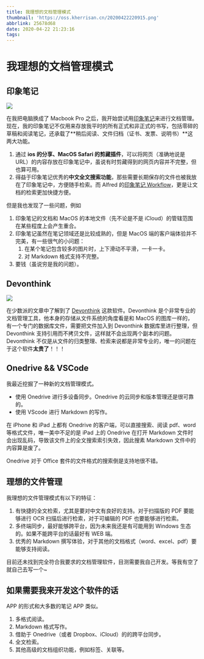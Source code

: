 ```yaml
---
title: 我理想的文档管理模式
thumbnail: 'https://oss.kherrisan.cn/20200422220915.png'
abbrlink: 25678d68
date: 2020-04-22 21:23:16
tags:
---
```


# 我理想的文档管理模式

## 印象笔记

![](https://oss.kherrisan.cn/20200422220756.png)

在我把电脑换成了 Macbook Pro 之后，我开始尝试用[印象笔记]()来进行文档管理。现在，我的印象笔记不仅用来存放我平时的所有正式和非正式的书写，包括零碎的草稿和阅读笔记，还承载了**稍后阅读、文件归档（证书、发票、说明书）**这两大功能。

1. 通过 **ios 的分享、MacOS Safari 的剪藏插件**，可以将网页（准确地说是 URL）的内容存放在印象笔记中，虽说有时剪藏得到的网页内容并不完整，但也算可用。
2. 得益于印象笔记优秀的**中文全文搜索功能**，那些需要长期保存的文件也被我放在了印象笔记中，方便随手检索。而 Alfred 的[印象笔记 Workflow]()，更是让文档的检索更加快捷方便。

但是我也发现了一些问题，例如

1. 印象笔记的文档和 MacOS 的本地文件（先不论是不是 iCloud）的管辖范围在某些程度上会产生重合。
2. 印象笔记虽然在笔记领域还是比较成熟的，但是 MacOS 端的客户端体验并不完美，有一些很气的小问题：
    1. 在某个笔记包含较多的图片时，上下滑动不平滑，一卡一卡。
    2. 对 Markdown 格式支持不完整。
3. 要钱（虽说穷是我的问题）。

## Devonthink

![](https://oss.kherrisan.cn/20200422220915.png)

在少数派的文章中了解到了 [Devonthink]() 这款软件。Devonthink 是个非常专业的文档管理工具，他本身的存储从文件系统的角度看是和 MacOS 的图库一样的，有一个专门的数据库文件，需要把文件加入到 Devonthink 数据库里进行整理，但 Devonthink 支持引用而不拷贝文件，这样就不会出现两个副本的问题。Devonthink 不仅是从文件的归类整理、检索来说都是非常专业的，唯一的问题在于这个软件**太贵了**！！！

## Onedrive && VSCode

我最近挖掘了一种新的文档管理模式。

- 使用 Onedrive 进行多设备同步。Onedrive 的云同步和版本管理还是很可靠的。
- 使用 VScode 进行 Markdown 的写作。

在 iPhone 和 iPad 上都有 Onedrive 的客户端，可以直接搜索、阅读 pdf、word 等格式文件，唯一美中不足的是 iPad 上的 Onedrive 在打开 Markdown 文件时会出现乱码，导致该文件上的全文搜索索引失效，因此搜素 Markdown 文件中的内容算是废了。

Onedrive 对于 Office 套件的文件格式的搜索倒是支持地很不错。

## 理想的文件管理

我理想的文件管理模式有以下的特征：

1. 有快捷的全文检索，尤其是要对中文有良好的支持。对于扫描版的 PDF 要能够进行 OCR 扫描后进行检索，对于可编辑的 PDF 也要能够进行检索。
2. 多终端同步，最好能够跨平台，因为未来我还是有可能用到 Windows 生态的。如果不能跨平台的话最好有 WEB 端。
3. 优秀的 Markdown 撰写体验，对于其他的文档格式（word、excel、pdf）要能够支持阅读。

目前还未找到完全符合我要求的文档管理软件，目测需要我自己开发。等我有空了就自己去写一个~

## 如果需要我来开发这个软件的话

APP 的形式和大多数的笔记 APP 类似。

1. 多格式阅读。
2. Markdown 格式写作。
3. 借助于 Onedrive（或者 Dropbox、iCloud）的的跨平台同步。
4. 全文检索。
5. 其他高级的文档组织功能，例如标签、关联等。